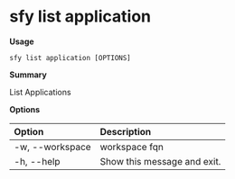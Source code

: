 # sfy list application

**Usage**

`sfy list application [OPTIONS]`

**Summary**

List Applications

**Options**

| **Option** | **Description** |
| :--- | :--- |
| -w, --workspace | workspace fqn |
| -h, --help | Show this message and exit. |

